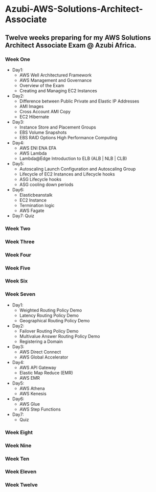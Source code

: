 # Azubi-AWS-Solutions-Architect-Associate
## Twelve weeks preparing for my AWS Solutions Architect Associate Exam @ Azubi Africa.
### Week One
- Day1:
  - AWS Well Architectured Framework
  - AWS Management and Governance
  - Overview of the Exam
  - Creating and Managing EC2 Instances
- Day2:
  - Difference between Public Private and Elastic IP Addresses
  - AMI Images
  - Cross Account AMI Copy
  - EC2 Hibernate
- Day3:
  - Instance Store and Placement Groups
  - EBS Volume Snapshots
  - EBS RAID Options High Performance Computing
- Day4:
  - AWS ENI ENA EFA
  - AWS Lambda
  - Lambda@Edge Introduction to ELB (ALB | NLB | CLB) 
- Day5:
  - Autoscaling Launch Configuration and Autoscaling Group
  - Lifecycle of EC2 Instances and Lifecycle hooks
  - ASG Lifecycle hooks
  - ASG cooling down periods
- Day6:
  - Elasticbeanstalk
  - EC2 Instance
  - Termination logic
  - AWS Fagate 
- Day7: Quiz
### Week Two
### Week Three
### Week Four
### Week Five
### Week Six
### Week Seven
- Day1:
  - Weighted Routing Policy Demo
  - Latency Routing Policy Demo
  - Geographical Routing Policy Demo
- Day2:
  - Failover Routing Policy Demo
  - Multivalue Answer Routing Policy Demo
  - Registering a Domain
- Day3:
  - AWS Direct Connect
  - AWS Global Accelerator
- Day4:
  - AWS API Gateway
  - Elastic Map Reduce (EMR)
  - AWS EMR
- Day5:
  - AWS Athena
  - AWS Kenesis
- Day6: 
  - AWS Glue
  - AWS Step Functions
- Day7: 
  - Quiz
### Week Eight
### Week Nine
### Week Ten
### Week Eleven
### Week Twelve

